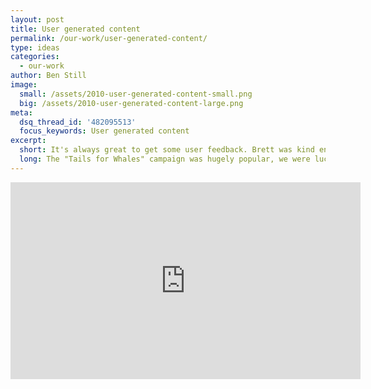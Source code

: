 ```yaml
---
layout: post
title: User generated content
permalink: /our-work/user-generated-content/
type: ideas
categories:
  - our-work
author: Ben Still
image:
  small: /assets/2010-user-generated-content-small.png
  big: /assets/2010-user-generated-content-large.png
meta:
  dsq_thread_id: '482095513'
  focus_keywords: User generated content
excerpt:
  short: It's always great to get some user feedback. Brett was kind enough to make this video about "Tails for Whales"
  long: The "Tails for Whales" campaign was hugely popular, we were lucky enough to build their website. In the video below, Brett gives some some valuable feedback.
---
```


<iframe width="560" height="315" src="https://www.youtube.com/embed/ORpz3K-iVx4?rel=0" frameborder="0" allow="autoplay; encrypted-media" allowfullscreen></iframe>

